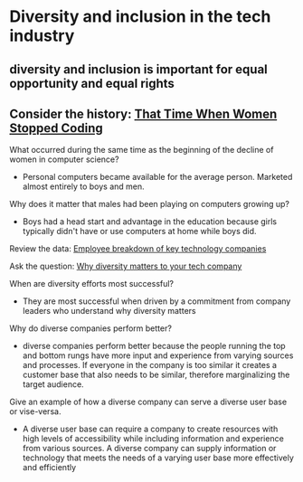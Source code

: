 # Diversity and inclusion in the tech industry

## diversity and inclusion is important for equal opportunity and equal rights

## Consider the history: [That Time When Women Stopped Coding](https://www.npr.org/sections/money/2014/10/21/357629765/when-women-stopped-coding)

What occurred during the same time as the beginning of the decline of women in computer science?

- Personal computers became available for the average person. Marketed almost entirely to boys and men.

Why does it matter that males had been playing on computers growing up?

- Boys had a head start and advantage in the education because girls typically didn't have or use computers at home while boys did.

Review the data: [Employee breakdown of key technology companies](https://informationisbeautiful.net/visualizations/diversity-in-tech/)

Ask the question: [Why diversity matters to your tech company](https://www.usatoday.com/story/tech/columnist/2015/07/21/why-diversity-matters-your-tech-company/30419871/)

When are diversity efforts most successful?

- They are most successful when driven by a commitment from company leaders who understand why diversity matters

Why do diverse companies perform better?

- diverse companies perform better because the people running the top and bottom rungs have more input and experience from varying sources and processes. If everyone in the company is too similar it creates a customer base that also needs to be similar, therefore marginalizing the target audience.

Give an example of how a diverse company can serve a diverse user base or vise-versa.

- A diverse user base can require a company to create resources with high levels of accessibility while including information and experience from various sources. A diverse company can supply information or technology that meets the needs of a varying user base more effectively and efficiently
